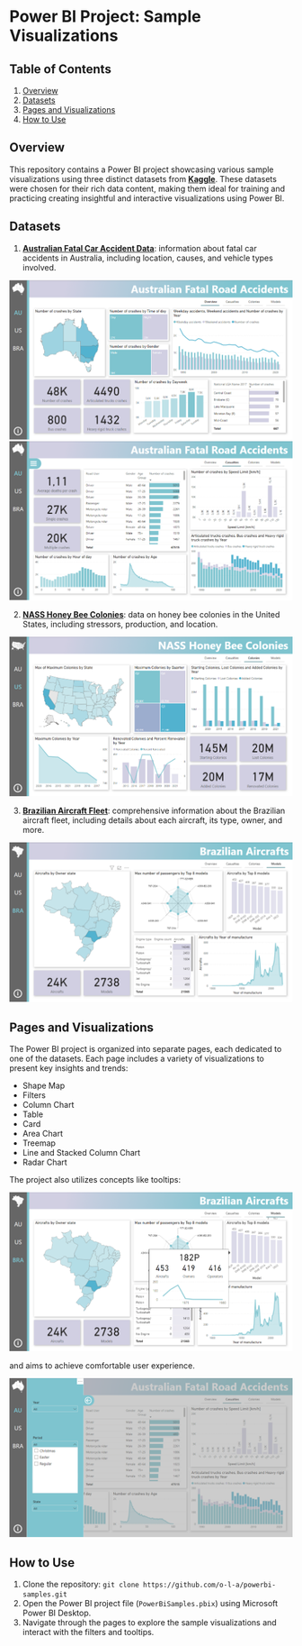 # Power BI Project: Sample Visualizations

## Table of Contents

1. [Overview](#power-bi-project-sample-visualizations)
2. [Datasets](#datasets)
3. [Pages and Visualizations](#pages-and-visualizations)
4. [How to Use](#how-to-use)

## Overview

This repository contains a Power BI project showcasing various sample visualizations using three distinct datasets from [**Kaggle**](https://www.kaggle.com/). These datasets were chosen for their rich data content, making them ideal for training and practicing creating insightful and interactive visualizations using Power BI.

## Datasets

1. [**Australian Fatal Car Accident Data**](https://www.kaggle.com/datasets/deepcontractor/australian-fatal-car-accident-data-19892021): information about fatal car accidents in Australia, including location, causes, and vehicle types involved.

![Page 1](screenshots/page1.png)
  ![Page 2](screenshots/page2.png)
  
2. [**NASS Honey Bee Colonies**](https://www.kaggle.com/datasets/kyleahmurphy/nass-honey-bee-20152021): data on honey bee colonies in the United States, including stressors, production, and location.

![Page 3](screenshots/page3.png)

3. [**Brazilian Aircraft Fleet**](https://www.kaggle.com/datasets/mateuscco/brazilian-aircraft-fleet): comprehensive information about the Brazilian aircraft fleet, including details about each aircraft, its type, owner, and more.

![Page 4](screenshots/page4.png)


## Pages and Visualizations

The Power BI project is organized into separate pages, each dedicated to one of the datasets. Each page includes a variety of visualizations to present key insights and trends:

- Shape Map
- Filters
- Column Chart
- Table
- Card
- Area Chart
- Treemap
- Line and Stacked Column Chart
- Radar Chart

The project also utilizes concepts like tooltips:

![Page 4](screenshots/page4_tooltip.png)

and aims to achieve comfortable user experience.

![Page 2](screenshots/page2_overlay.png)

## How to Use

1. Clone the repository: `git clone https://github.com/o-l-a/powerbi-samples.git`
2. Open the Power BI project file (`PowerBiSamples.pbix`) using Microsoft Power BI Desktop.
3. Navigate through the pages to explore the sample visualizations and interact with the filters and tooltips.
